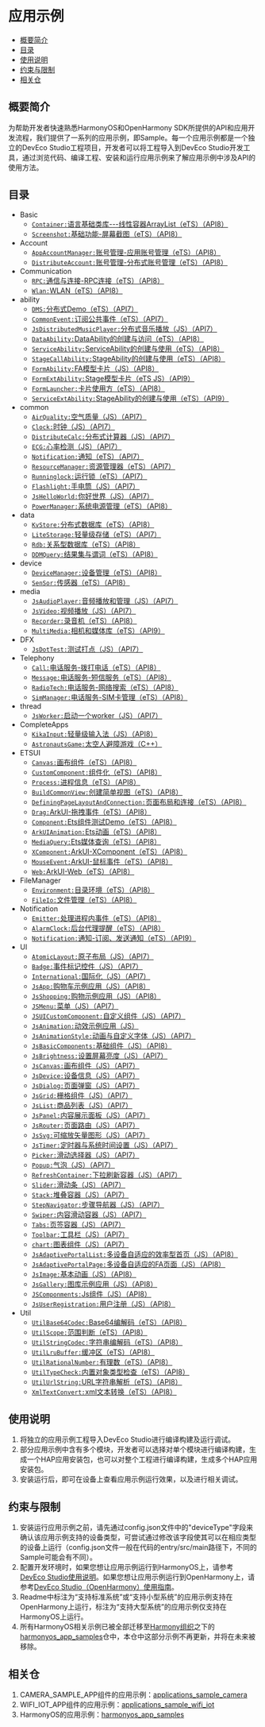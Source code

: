 # 应用示例<a name="ZH-CN_TOPIC_0000001115464207"></a>

-   [概要简介](#section1470103520301)
-   [目录](#sectionMenu)
-   [使用说明](#section17988202503116)
-   [约束与限制](#section18841871178)
-   [相关仓](#section741114082513)

## 概要简介<a name="section1470103520301"></a>

为帮助开发者快速熟悉HarmonyOS和OpenHarmony SDK所提供的API和应用开发流程，我们提供了一系列的应用示例，即Sample。每一个应用示例都是一个独立的DevEco Studio工程项目，开发者可以将工程导入到DevEco Studio开发工具，通过浏览代码、编译工程、安装和运行应用示例来了解应用示例中涉及API的使用方法。

## 目录<a name="sectionMenu"></a>
- Basic
  - [`Container:`语言基础类库---线性容器ArrayList（eTS）（API8）](Basic/Container)
  - [`Screenshot:`基础功能-屏幕截图（eTS）（API8）](Basic/Screenshot)
- Account
  - [`AppAccountManager:`账号管理-应用账号管理（eTS）（API8）](Account/AppAccountManager)
  - [`DistributeAccount:`账号管理-分布式账号管理（eTS）（API8）](Account/DistributeAccount)
- Communication
  - [`RPC:`通信与连接-RPC连接（eTS）（API8）](Communication/RPC)
  - [`Wlan:`WLAN（eTS）（API8）](Communication/Wlan) 
- ability
  - [`DMS:`分布式Demo（eTS）（API7）](ability/DMS)
  - [`CommonEvent:`订阅公共事件（eTS）（API7）](ability/CommonEvent)
  - [`JsDistributedMusicPlayer:`分布式音乐播放（JS）（API7）](ability/JsDistributedMusicPlayer)
  - [`DataAbility:`DataAbility的创建与访问（eTS）（API8）](ability/DataAbility)
  - [`ServiceAbility:`ServiceAbility的创建与使用（eTS）（API8）](ability/ServiceAbility)
  - [`StageCallAbility:`StageAbility的创建与使用（eTS）（API8）](ability/StageCallAbility)
  - [`FormAbility:`FA模型卡片（JS）（API8）](ability/FormAbility)
  - [`FormExtAbility:`Stage模型卡片（eTS JS）（API9）](ability/FormExtAbility)
  - [`FormLauncher:`卡片使用方（eTS）（API8）](ability/FormLauncher)
  - [`ServiceExtAbility:`StageAbility的创建与使用（eTS）（API9）](ability/ServiceExtAbility)  
- common
  - [`AirQuality:`空气质量（JS）（API7）](common/AirQuality)
  - [`Clock:`时钟（JS）（API7）](common/Clock)
  - [`DistributeCalc:`分布式计算器（JS）（API7）](common/DistributeCalc)
  - [`ECG:`心率检测（JS）（API7）](common/ECG)
  - [`Notification:`通知（eTS）（API7）](common/Notification)
  - [`ResourceManager:`资源管理器（eTS）（API7）](common/ResourceManager)
  - [`Runninglock:`运行锁（eTS）（API7）](common/Runninglock)
  - [`Flashlight:`手电筒（JS）（API7）](common/Flashlight)
  - [`JsHelloWorld:`你好世界（JS）（API7）](common/JsHelloWorld)
  - [`PowerManager:`系统电源管理（eTS）（API8）](common/PowerManager)
- data
  - [`KvStore:`分布式数据库（eTS）（API8）](data/Kvstore)
  - [`LiteStorage:`轻量级存储（eTS）（API7）](data/LiteStorage)
  - [`Rdb:`关系型数据库（eTS）（API8）](data/Rdb)
  - [`DDMQuery:`结果集与谓词（eTS）（API8）](data/DDMQuery)
- device
  - [`DeviceManager:`设备管理（eTS）（API8）](device/DeviceManager)
  - [`SenSor:`传感器（eTS）（API8）](device/SenSor)
- media
  - [`JsAudioPlayer:`音频播放和管理（JS）（API7）](media/JsAudioPlayer)
  - [`JsVideo:`视频播放（JS）（API7）](media/JsVideo)
  - [`Recorder:`录音机（eTS）（API8）](media/Recorder)
  - [`MultiMedia:`相机和媒体库（eTS）（API9）](media/MultiMedia)
- DFX
  - [`JsDotTest:`测试打点（JS）（API7）](DFX/JsDotTest)
- Telephony
  - [`Call:`电话服务-拨打电话（eTS）（API8）](Telephony/Call)
  - [`Message:`电话服务-短信服务（eTS）（API8）](Telephony/Message)
  - [`RadioTech:`电话服务-网络搜索（eTS）（API8）](Telephony/RadioTech)
  - [`SimManager:`电话服务-SIM卡管理（eTS）（API8）](Telephony/SimManager)
- thread
  - [`JsWorker:`启动一个worker（JS）（API7）](thread/JsWorker)
- CompleteApps
  - [`KikaInput:`轻量级输入法（JS）（API8）](CompleteApps/KikaInput)
  - [`AstronautsGame:`太空人避障游戏（C++）](CompleteApps/AstronautsGame)
- ETSUI
  - [`Canvas:`画布组件（eTS）（API8）](ETSUI/Canvas)
  - [`CustomComponent:`组件化（eTS）（API8）](ETSUI/CustomComponent)
  - [`Process:`进程信息（eTS）（API8）](ETSUI/Process)
  - [`BuildCommonView:`创建简单视图（eTS）（API8）](ETSUI/BuildCommonView)
  - [`DefiningPageLayoutAndConnection:`页面布局和连接（eTS）（API8）](ETSUI/DefiningPageLayoutAndConnection)
  - [`Drag:`ArkUI-拖拽事件（eTS）（API8）](ETSUI/Drag)
  - [`Component:`Ets组件测试Demo（eTS）（API8）](ETSUI/Component)
  - [`ArkUIAnimation:`Ets动画（eTS）（API8）](ETSUI/ArkUIAnimation)
  - [`MediaQuery:`Ets媒体查询（eTS）（API8）](ETSUI/MediaQuery)
  - [`XComponent:`ArkUI-XComponent（eTS）（API8）](ETSUI/XComponent)
  - [`MouseEvent:`ArkUI-鼠标事件（eTS）（API8）](ETSUI/MouseEvent)
  - [`Web:`ArkUI-Web（eTS）（API8）](ETSUI/Web)
- FileManager
  - [`Environment:`目录环境（eTS）（API8）](FileManager/Environment)
  - [`FileIo:`文件管理（eTS）（API8）](FileManager/FileIo)
- Notification
  - [`Emitter:`处理进程内事件（eTS）（API8）](Notification/Emitter)
  - [`AlarmClock:`后台代理提醒（eTS）（API8）](Notification/AlarmClock)
  - [`Notification:`通知-订阅、发送通知（eTS）（API9）](Notification/Notification)
- UI
  - [`AtomicLayout:`原子布局（JS）（API7）](UI/AtomicLayout)
  - [`Badge:`事件标记控件（JS）（API7）](UI/Badge)
  - [`International:`国际化（JS）（API7）](UI/International)
  - [`JsApp:`购物车示例应用（JS）（API8）](UI/JsApp)  
  - [`JsShopping:`购物示例应用（JS）（API8）](UI/JsShopping)     
  - [`JSMenu:`菜单（JS）（API7）](UI/JSMenu)
  - [`JSUICustomComponent:`自定义组件（JS）（API7）](UI/JSUICustomComponent)
  - [`JsAnimation:`动效示例应用（JS）](UI/JsAnimation)
  - [`JsAnimationStyle:`动画与自定义字体（JS）（API7）](UI/JsAnimationStyle)
  - [`JsBasicComponents:`基础组件（JS）（API8）](UI/JsBasicComponents)
  - [`JsBrightness:`设置屏幕亮度（JS）（API7）](UI/JsBrightness)
  - [`JsCanvas:`画布组件（JS）（API7）](UI/JsCanvas)
  - [`JsDevice:`设备信息（JS）（API7）](UI/JsDevice)
  - [`JsDialog:`页面弹窗（JS）（API7）](UI/JsDialog)
  - [`JsGrid:`栅格组件（JS）（API7）](UI/JsGrid)
  - [`JsList:`商品列表（JS）（API7）](UI/JsList)
  - [`JsPanel:`内容展示面板（JS）（API7）](UI/JsPanel)
  - [`JsRouter:`页面路由（JS）（API7）](UI/JsRouter)
  - [`JsSvg:`可缩放矢量图形（JS）（API7）](UI/JsSvg)
  - [`JsTimer:`定时器与系统时间设置（JS）（API7）](UI/JsTimer)
  - [`Picker:`滑动选择器（JS）（API7）](UI/Picker)
  - [`Popup:`气泡（JS）（API7）](UI/Popup)
  - [`RefreshContainer:`下拉刷新容器（JS）（API7）](UI/RefreshContainer)
  - [`Slider:`滑动条（JS）（API7）](UI/Slider)
  - [`Stack:`堆叠容器（JS）（API7）](UI/Stack)
  - [`StepNavigator:`步骤导航器（JS）（API7）](UI/StepNavigator)
  - [`Swiper:`内容滑动容器（JS）（API7）](UI/Swiper)
  - [`Tabs:`页签容器（JS）（API7）](UI/Tabs)
  - [`Toolbar:`工具栏（JS）（API7）](UI/Toolbar)
  - [`chart:`图表组件（JS）（API7）](UI/chart)
  - [`JsAdaptivePortalList:`多设备自适应的效率型首页（JS）（API8）](UI/JsAdaptivePortalList)
  - [`JsAdaptivePortalPage:`多设备自适应的FA页面（JS）（API8）](UI/JsAdaptivePortalPage)
  - [`JsImage:`基本动画（JS）（API8）](UI/JsImage)
  - [`JsGallery:`图库示例应用（JS）（API8）](UI/JsGallery)
  - [`JSComponments:`Js组件（JS）（API8）](UI/JSComponments)
  - [`JsUserRegistration:`用户注册（JS）（API8）](UI/JsUserRegistration)
- Util
  - [`UtilBase64Codec:`Base64编解码（eTS）（API8）](Util/UtilBase64Codec)
  - [`UtilScope:`范围判断（eTS）（API8）](Util/UtilScope)
  - [`UtilStringCodec:`字符串编解码（eTS）（API8）](Util/UtilStringCodec)
  - [`UtilLruBuffer:`缓冲区（eTS）（API8）](Util/UtilLruBuffer)
  - [`UtilRationalNumber:`有理数（eTS）（API8）](Util/UtilRationalNumber)
  - [`UtilTypeCheck:`内置对象类型检查（eTS）（API8）](Util/UtilTypeCheck)
  - [`UtilUrlString:`URL字符串解析（eTS）（API8）](Util/UtilUrlString)
  - [`XmlTextConvert:`xml文本转换（eTS）（API8）](Util/XmlTextConvert)

## 使用说明<a name="section17988202503116"></a>

1.  将独立的应用示例工程导入DevEco Studio进行编译构建及运行调试。
2.  部分应用示例中含有多个模块，开发者可以选择对单个模块进行编译构建，生成一个HAP应用安装包，也可以对整个工程进行编译构建，生成多个HAP应用安装包。
3.  安装运行后，即可在设备上查看应用示例运行效果，以及进行相关调试。

## 约束与限制<a name="section18841871178"></a>

1.  安装运行应用示例之前，请先通过config.json文件中的"deviceType"字段来确认该应用示例支持的设备类型，可尝试通过修改该字段使其可以在相应类型的设备上运行（config.json文件一般在代码的entry/src/main路径下，不同的Sample可能会有不同）。
2.  配置开发环境时，如果您想让应用示例运行到HarmonyOS上，请参考[DevEco Studio使用说明](https://developer.harmonyos.com/cn/docs/documentation/doc-guides/tools_overview-0000001053582387)。如果您想让应用示例运行到OpenHarmony上，请参考[DevEco Studio（OpenHarmony）使用指南](https://gitee.com/openharmony/docs/blob/master/zh-cn/application-dev/quick-start/Readme-CN.md)。
3.  Readme中标注为“支持标准系统”或“支持小型系统”的应用示例支持在OpenHarmony上运行，标注为“支持大型系统”的应用示例仅支持在HarmonyOS上运行。
4.  所有HarmonyOS相关示例已被全部迁移至[Harmony组织](https://gitee.com/harmonyos)之下的[harmonyos\_app\_samples](https://gitee.com/harmonyos/harmonyos_app_samples)仓中，本仓中这部分示例不再更新，并将在未来被移除。

## 相关仓<a name="section741114082513"></a>

1.  CAMERA\_SAMPLE\_APP组件的应用示例：[applications\_sample\_camera](https://gitee.com/openharmony/applications_sample_camera/blob/master/README_zh.md)
2.  WIFI\_IOT\_APP组件的应用示例：[applications\_sample\_wifi\_iot](https://gitee.com/openharmony/applications_sample_wifi_iot/blob/master/README_zh.md)
3.  HarmonyOS的应用示例：[harmonyos\_app\_samples](https://gitee.com/harmonyos/harmonyos_app_samples)